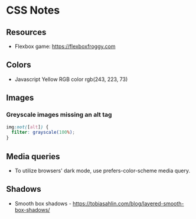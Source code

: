 # CSS Notes

## Resources

- Flexbox game: https://flexboxfroggy.com

## Colors

- Javascript Yellow RGB color rgb(243, 223, 73)

## Images

### Greyscale images missing an alt tag

```css
img:not([alt]) {
  filter: grayscale(100%);
}
```

## Media queries
- To utilize browsers' dark mode, use prefers-color-scheme media query.

## Shadows

- Smooth box shadows - https://tobiasahlin.com/blog/layered-smooth-box-shadows/


